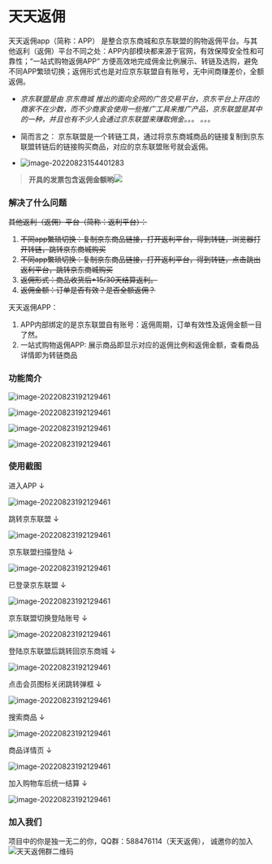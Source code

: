 # 天天返佣

天天返佣app（简称：APP） 是整合京东商城和京东联盟的购物返佣平台。与其他返利（返佣）平台不同之处：APP内部模块都来源于官网，有效保障安全性和可靠性；“一站式购物返佣APP”  方便高效地完成佣金比例展示、转链及选购，避免不同APP繁琐切换；返佣形式也是对应京东联盟自有账号，无中间商赚差价，全额返佣。

* *京东联盟是由 京东商城 推出的面向全网的广告交易平台，京东平台上开店的商家不在少数，而不少商家会使用一些推广工具来推广产品，京东联盟是其中的一种，并且也有不少人会通过京东联盟来赚取佣金。。。 。。。*

* 简而言之： 京东联盟是一个转链工具，通过将京东商城商品的链接复制到京东联盟转链后的链接购买商品，对应的京东联盟账号就会返佣。
* ![image-20220823154401283](assets/1.png)

> **开具的发票包含返佣金额哟**<img src="assets/4.png" />



### 解决了什么问题

~~其他返利（返佣）平台（简称：返利平台）：~~

1. ~~不同app繁琐切换：复制京东商品链接，打开返利平台，得到转链，浏览器打开转链，跳转京东商城购买~~
2. ~~不同app繁琐切换：复制京东商品链接，打开返利平台，得到转链，点击跳出返利平台，跳转京东商城购买~~
3. ~~返佣形式：商品收货后+15/30天结算返利。~~
4. ~~返佣金额：订单是否有效？是否全额返佣？~~

天天返佣APP：

1. APP内部绑定的是京东联盟自有账号：返佣周期，订单有效性及返佣金额一目了然。
2. 一站式购物返佣APP: 展示商品即显示对应的返佣比例和返佣金额，查看商品详情即为转链商品

### 功能简介

![image-20220823192129461](assets/x2.png)

![image-20220823192129461](assets/x3.png)

![image-20220823192129461](assets/x4.png)

![image-20220823192129461](assets/x5.png)

### 使用截图

进入APP ↓

![image-20220823192129461](assets/11.jpg)

跳转京东联盟 ↓

![image-20220823192129461](assets/12.jpg)

京东联盟扫描登陆 ↓

![image-20220823192129461](assets/121.jpg)

已登录京东联盟 ↓

![image-20220823192129461](assets/13.jpg)

京东联盟切换登陆账号 ↓

![image-20220823192129461](assets/14.jpg)

登陆京东联盟后跳转回京东商城 ↓

![image-20220823192129461](assets/15.jpg)

点击会员图标关闭跳转弹框 ↓

![image-20220823192129461](assets/151.jpg)

搜索商品 ↓

![image-20220823192129461](assets/16.jpg)

商品详情页 ↓

![image-20220823192129461](assets/17.jpg)

加入购物车后统一结算 ↓

![image-20220823192129461](assets/18.jpg)



### 加入我们

项目中的你是独一无二的你，QQ群：588476114（天天返佣）， 诚邀你的加入![天天返佣群二维码](assets/qq.png)